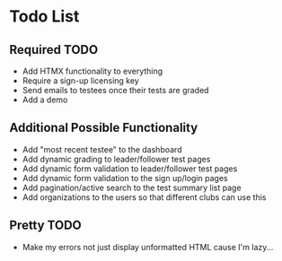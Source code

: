 # Todo List

## Required TODO
- Add HTMX functionality to everything
- Require a sign-up licensing key
- Send emails to testees once their tests are graded
- Add a demo

## Additional Possible Functionality
- Add "most recent testee" to the dashboard
- Add dynamic grading to leader/follower test pages
- Add dynamic form validation to leader/follower test pages
- Add dynamic form validation to the sign up/login pages
- Add pagination/active search to the test summary list page
- Add organizations to the users so that different clubs can use this

## Pretty TODO
- Make my errors not just display unformatted HTML cause I'm lazy...



